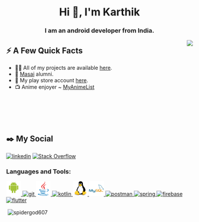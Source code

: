 <h1 align="center">Hi 👋, I'm Karthik</h1>
<h3 align="center">I am an android developer from India.</h3>
 
<img align="right" src="https://media1.giphy.com/media/13HgwGsXF0aiGY/giphy.gif" />
<h2>⚡️ A Few Quick Facts</h2>
<ul>
<li>👨‍💻 All of my projects are available <a href="https://karthikm607.netlify.app/">here</a>.</li>
<li>📝 <a href="https://www.masaischool.com/">Masai</a> alumni.</li>
<li>🎉 My play store account <a href="https://play.google.com/store/apps/developer?id=Spidergod607">here</a>.</li>
<li>📺 Anime enjoyer ~ <a href="https://myanimelist.net/animelist/spidergod607">MyAnimeList</a></li>
</ul>
<br/>
<br/>
<br/>
<br/>






<h2>✒️ My Social</h2>

[<img src='https://raw.githubusercontent.com/peterthehan/peterthehan/master/assets/linkedin.svg' alt='linkedin' height='25'>](https://www.linkedin.com/in/karthikm607/)  [<img src='https://upload.wikimedia.org/wikipedia/commons/e/ef/Stack_Overflow_icon.svg' alt='Stack Overflow' height='30'>](https://stackoverflow.com/users/12853151/spidergod607)  




<h3 align="left">Languages and Tools:</h3>
<p align="left"> <a href="https://developer.android.com" target="_blank"> <img src="https://raw.githubusercontent.com/devicons/devicon/master/icons/android/android-original-wordmark.svg" alt="android" width="40" height="40"/> </a> <a href="https://git-scm.com/" target="_blank"> <img src="https://www.vectorlogo.zone/logos/git-scm/git-scm-icon.svg" alt="git" width="40" height="40"/> </a> <a href="https://www.java.com" target="_blank"> <img src="https://raw.githubusercontent.com/devicons/devicon/master/icons/java/java-original.svg" alt="java" width="40" height="40"/> </a> <a href="https://kotlinlang.org" target="_blank"> <img src="https://www.vectorlogo.zone/logos/kotlinlang/kotlinlang-icon.svg" alt="kotlin" width="40" height="40"/> </a> <a href="https://www.linux.org/" target="_blank"> <img src="https://raw.githubusercontent.com/devicons/devicon/master/icons/linux/linux-original.svg" alt="linux" width="40" height="40"/> </a> <a href="https://www.mysql.com/" target="_blank"> <img src="https://raw.githubusercontent.com/devicons/devicon/master/icons/mysql/mysql-original-wordmark.svg" alt="mysql" width="40" height="40"/> </a> <a href="https://postman.com" target="_blank"> <img src="https://www.vectorlogo.zone/logos/getpostman/getpostman-icon.svg" alt="postman" width="40" height="40"/> </a> <a href="https://spring.io/" target="_blank"> <img src="https://www.vectorlogo.zone/logos/springio/springio-icon.svg" alt="spring" width="40" height="40"/> </a> 
 <a href="https://firebase.google.com/" target="_blank"> <img src="https://www.vectorlogo.zone/logos/firebase/firebase-icon.svg" alt="firebase" width="40" height="40"/> </a>
 <a href="https://flutter.dev" target="_blank"> <img src="https://www.vectorlogo.zone/logos/flutterio/flutterio-icon.svg" alt="flutter" width="40" height="40"/> </a>
</p>

<p>&nbsp;<img align="center" src="https://github-readme-stats.vercel.app/api?username=spidergod607&show_icons=true&locale=en" alt="spidergod607" /></p>
